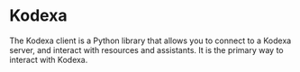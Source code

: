 # Kodexa

The Kodexa client is a Python library that allows you to connect to a Kodexa server, and interact with resources and
assistants. It is the primary way to interact with Kodexa.
